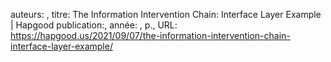 auteurs: , 
titre: The Information Intervention Chain: Interface Layer Example | Hapgood
publication:, 
année: , 
p.,
URL: https://hapgood.us/2021/09/07/the-information-intervention-chain-interface-layer-example/

